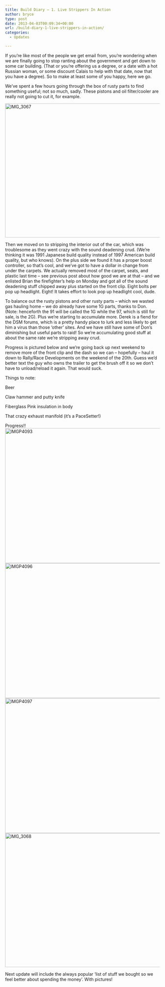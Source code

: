 ```yaml
---
title: Build Diary – 1. Live Strippers In Action
author: bryce
type: post
date: 2013-04-03T00:09:34+00:00
url: /build-diary-1-live-strippers-in-action/
categories:
  - Updates

---
```

If you&#8217;re like most of the people we get email from, you&#8217;re wondering when we are finally going to stop ranting about the government and get down to some car building. (That or you&#8217;re offering us a degree, or a date with a hot Russian woman, or some discount Calais to help with that date, now that you have a degree). So to make at least some of you happy, here we go. <!--more-->

We&#8217;ve spent a few hours going through the box of rusty parts to find something useful; not so much, sadly. These pistons and oil filter/cooler are really not going to cut it, for example.

<a href="http://www.rallysputnik.com/build-diary-1-live-strippers-in-action/img_3067/" rel="attachment wp-att-250"><img class="alignnone size-large wp-image-250" alt="IMG_3067" src="http://www.rallysputnik.com/wp-content/uploads/IMG_3067-1024x764.jpg" width="584" height="435" srcset="https://www.rallysputnik.com/wp-content/uploads/IMG_3067-1024x764.jpg 1024w, https://www.rallysputnik.com/wp-content/uploads/IMG_3067-300x224.jpg 300w, https://www.rallysputnik.com/wp-content/uploads/IMG_3067-401x300.jpg 401w" sizes="(max-width: 584px) 100vw, 584px" /></a>

Then we moved on to stripping the interior out of the car, which was troublesome as they went crazy with the sound deadening crud. (We&#8217;re thinking it was 1991 Japanese build quality instead of 1997 American build quality, but who knows). On the plus side we found it has a proper boost controller, so that&#8217;s cool, and we&#8217;ve got to have a dollar in change from under the carpets. We actually removed most of the carpet, seats, and plastic last time &#8211; see previous post about how good we are at that &#8211; and we enlisted Brian the firefighter&#8217;s help on Monday and got all of the sound deadening stuff chipped away plus started on the front clip. Eight bolts per pop up headlight. Eight! It takes effort to look pop up headlight cool, dude.

To balance out the rusty pistons and other rusty parts &#8211; which we wasted gas hauling home &#8211; we do already have some 1G parts, thanks to Don. (Note: henceforth the 91 will be called the 1G while the 97, which is still for sale, is the 2G). Plus we&#8217;re starting to accumulate more. Derek is a fiend for the DSM forums, which is a pretty handy place to lurk and less likely to get him a virus than those &#8216;other&#8217; sites. And we have still have some of Don&#8217;s diminishing but useful parts to raid! So we&#8217;re accumulating good stuff at about the same rate we&#8217;re stripping away crud.

Progress is pictured below and we&#8217;re going back up next weekend to remove more of the front clip and the dash so we can &#8211; hopefully &#8211; haul it down to Rally/Race Developments on the weekend of the 20th. Guess we&#8217;d better text the guy who owns the trailer to get the brush off it so we don&#8217;t have to unload/reload it again. That would suck.

Things to note:
  
Beer
  
Claw hammer and putty knife
  
Fiberglass Pink insulation in body
  
That crazy exhaust manifold (it&#8217;s a PaceSetter!)
  
Progress!!<a href="http://www.rallysputnik.com/build-diary-1-live-strippers-in-action/imgp4093/" rel="attachment wp-att-270"><img class="alignnone size-large wp-image-270" alt="IMGP4093" src="http://www.rallysputnik.com/wp-content/uploads/IMGP4093-1024x768.jpg" width="584" height="438" srcset="https://www.rallysputnik.com/wp-content/uploads/IMGP4093-1024x768.jpg 1024w, https://www.rallysputnik.com/wp-content/uploads/IMGP4093-300x225.jpg 300w, https://www.rallysputnik.com/wp-content/uploads/IMGP4093-400x300.jpg 400w" sizes="(max-width: 584px) 100vw, 584px" /></a> <a href="http://www.rallysputnik.com/build-diary-1-live-strippers-in-action/imgp4096/" rel="attachment wp-att-272"><img class="alignnone size-large wp-image-272" alt="IMGP4096" src="http://www.rallysputnik.com/wp-content/uploads/IMGP4096-1024x768.jpg" width="584" height="438" srcset="https://www.rallysputnik.com/wp-content/uploads/IMGP4096-1024x768.jpg 1024w, https://www.rallysputnik.com/wp-content/uploads/IMGP4096-300x225.jpg 300w, https://www.rallysputnik.com/wp-content/uploads/IMGP4096-400x300.jpg 400w" sizes="(max-width: 584px) 100vw, 584px" /></a> <a href="http://www.rallysputnik.com/build-diary-1-live-strippers-in-action/imgp4097/" rel="attachment wp-att-273"><img class="alignnone size-large wp-image-273" alt="IMGP4097" src="http://www.rallysputnik.com/wp-content/uploads/IMGP4097-1024x768.jpg" width="584" height="438" srcset="https://www.rallysputnik.com/wp-content/uploads/IMGP4097-1024x768.jpg 1024w, https://www.rallysputnik.com/wp-content/uploads/IMGP4097-300x225.jpg 300w, https://www.rallysputnik.com/wp-content/uploads/IMGP4097-400x300.jpg 400w" sizes="(max-width: 584px) 100vw, 584px" /></a> <a href="http://www.rallysputnik.com/build-diary-1-live-strippers-in-action/img_3068-2/" rel="attachment wp-att-274"><img class="alignnone size-large wp-image-274" alt="IMG_3068" src="http://www.rallysputnik.com/wp-content/uploads/IMG_30681-1024x764.jpg" width="584" height="435" srcset="https://www.rallysputnik.com/wp-content/uploads/IMG_30681-1024x764.jpg 1024w, https://www.rallysputnik.com/wp-content/uploads/IMG_30681-300x224.jpg 300w, https://www.rallysputnik.com/wp-content/uploads/IMG_30681-401x300.jpg 401w" sizes="(max-width: 584px) 100vw, 584px" /></a>

Next update will include the always popular &#8216;list of stuff we bought so we feel better about spending the money&#8217;. With pictures!